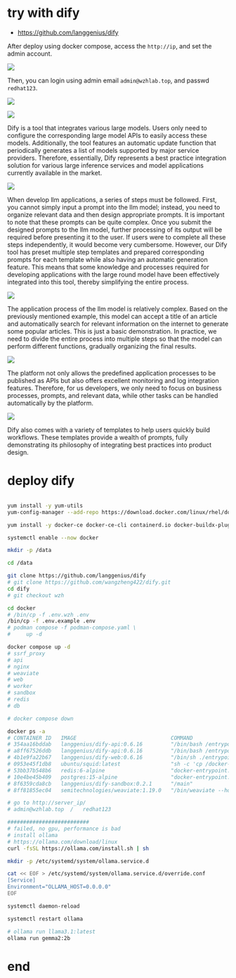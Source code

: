 # try with dify

- https://github.com/langgenius/dify

After deploy using docker compose, access the `http://ip`, and set the admin account.

![](imgs/2024.05.ollama.dify.md/2024-11-11-15-28-22.png)

Then, you can login using admin email `admin@wzhlab.top`, and passwd `redhat123`.

![](imgs/2024.05.ollama.dify.md/2024-11-11-15-31-13.png)

![](imgs/2024.05.ollama.dify.md/2024-08-09-22-52-32.png)

<!-- dify这个东西 ，它内置了很多大圆模型。然后你只要配置大圆模型的api t然后你就可以去访问 而且它会有一些自动的呃更新会自动的把大圆模型里面就是各个服务商的支持的模型刷出个列表所以呢从呃从。 本质上来说，它是一个很多当前市面上各个大理岩模型推理服务和大理岩模型的这么一个最佳实践的整合。  -->

Dify is a tool that integrates various large models. Users only need to configure the corresponding large model APIs to easily access these models. Additionally, the tool features an automatic update function that periodically generates a list of models supported by major service providers. Therefore, essentially, Dify represents a best practice integration solution for various large inference services and model applications currently available in the market.

![](imgs/2024.05.ollama.dify.md/2024-08-09-23-26-54.png)

<!-- 然后dify还把大圆模型里面你要开发应用的话呢？其实要分一些步骤，你不能直接把一个提示词扔给达摩行你需要前面的话，先做一些呃呃相关的数据的整理然后呢进行一个提示词的一个工程，其实提示题提示词可以写的很复杂，然后呢，把这提词给达模型以后，然后达模型的输出 然后你还需要做一些处理最后的话呢，然后再。 条用户这个里面的话，如果用户把所有的步骤都自己做的话，会非常麻烦，而我们这个dify ，它就可以给你已经内置好了很多个步骤的模板同时的话，它也给你把每个模板里面写好了，提示词并且可以自动的生成这个提示词这样的话，就等于是把它在大约模型应用开发里面的一些知识就内置到工具里面了  -->

When develop llm applications, a series of steps must be followed. First, you cannot simply input a prompt into the llm model; instead, you need to organize relevant data and then design appropriate prompts. It is important to note that these prompts can be quite complex. Once you submit the designed prompts to the llm model, further processing of its output will be required before presenting it to the user. If users were to complete all these steps independently, it would become very cumbersome. However, our Dify tool has preset multiple step templates and prepared corresponding prompts for each template while also having an automatic generation feature. This means that some knowledge and processes required for developing applications with the large round model have been effectively integrated into this tool, thereby simplifying the entire process.

![](imgs/2024.05.ollama.dify.md/2024-08-09-23-55-27.png)

<!-- 达源模型应用的流程，可以非常复杂，我们可以从上面这个例子可以看到它可以输入一个文章的标题然后它会自动搜索网络然后做一些爆款文章这是一个最简单的一个例子从这个例子来看的话，我们就分了很多部需要大约模型做不同的步骤，然后来把结果一步一步的梳理出来。  -->

The application process of the llm model is relatively complex. Based on the previously mentioned example, this model can accept a title of an article and automatically search for relevant information on the internet to generate some popular articles. This is just a basic demonstration. In practice, we need to divide the entire process into multiple steps so that the model can perform different functions, gradually organizing the final results.

![](imgs/2024.05.ollama.dify.md/2024-08-10-00-07-49.png)

<!-- 它还可以把定好的应用流程对外发布成api并且还有比较好的监控与日志的整合所以呢，我们开发者只要去关心业务流程去关心我们的提示词，然后去关心我们的数据然后剩下的话呢，就可以将这个平台了。  -->

The platform not only allows the predefined application processes to be published as APIs but also offers excellent monitoring and log integration features. Therefore, for us developers, we only need to focus on business processes, prompts, and relevant data, while other tasks can be handled automatically by the platform.

![](imgs/2024.05.ollama.dify.md/2024-08-10-00-16-14.png)

<!-- dify还内置了很多的模板，可以快速的构建流程，里面有大量的提示词，也体现了他把最佳实践集成进产品的做法。 -->

Dify also comes with a variety of templates to help users quickly build workflows. These templates provide a wealth of prompts, fully demonstrating its philosophy of integrating best practices into product design.


# deploy dify

```bash

yum install -y yum-utils
yum-config-manager --add-repo https://download.docker.com/linux/rhel/docker-ce.repo

yum install -y docker-ce docker-ce-cli containerd.io docker-buildx-plugin docker-compose-plugin

systemctl enable --now docker

mkdir -p /data

cd /data

git clone https://github.com/langgenius/dify
# git clone https://github.com/wangzheng422/dify.git
cd dify
# git checkout wzh

cd docker
# /bin/cp -f .env.wzh .env
/bin/cp -f .env.example .env
# podman compose -f podman-compose.yaml \
#     up -d 

docker compose up -d
# ssrf_proxy
# api
# nginx
# weaviate
# web
# worker
# sandbox
# redis
# db

# docker compose down

docker ps -a
# CONTAINER ID   IMAGE                              COMMAND                  CREATED          STATUS                    PORTS                                                                      NAMESca71da5a0ffe   nginx:latest                       "sh -c 'cp /docker-e…"   26 minutes ago   Up 26 minutes             0.0.0.0:80->80/tcp, :::80->80/tcp, 0.0.0.0:443->443/tcp, :::443->443/tcp   docker-nginx-1
# 354aa16bddab   langgenius/dify-api:0.6.16         "/bin/bash /entrypoi…"   26 minutes ago   Up 26 minutes             5001/tcp                                                                   docker-worker-1
# a8ff67526ddb   langgenius/dify-api:0.6.16         "/bin/bash /entrypoi…"   26 minutes ago   Up 26 minutes             5001/tcp                                                                   docker-api-1
# 4b1e9fa22b67   langgenius/dify-web:0.6.16         "/bin/sh ./entrypoin…"   26 minutes ago   Up 26 minutes             3000/tcp                                                                   docker-web-1
# 0953e45f1db8   ubuntu/squid:latest                "sh -c 'cp /docker-e…"   26 minutes ago   Up 26 minutes             3128/tcp                                                                   docker-ssrf_proxy-1
# 53bb37b548b6   redis:6-alpine                     "docker-entrypoint.s…"   26 minutes ago   Up 26 minutes (healthy)   6379/tcp                                                                   docker-redis-1
# 10e4be45b409   postgres:15-alpine                 "docker-entrypoint.s…"   26 minutes ago   Up 26 minutes (healthy)   5432/tcp                                                                   docker-db-1
# 8f6359cda8cb   langgenius/dify-sandbox:0.2.1      "/main"                  26 minutes ago   Up 26 minutes                                                                                        docker-sandbox-1
# 8ff81855ec04   semitechnologies/weaviate:1.19.0   "/bin/weaviate --hos…"   26 minutes ago   Up 26 minutes                                                                                        docker-weaviate-1

# go to http://server_ip/
# admin@wzhlab.top  /   redhat123

##########################
# failed, no gpu, performance is bad
# install ollama
# https://ollama.com/download/linux
curl -fsSL https://ollama.com/install.sh | sh

mkdir -p /etc/systemd/system/ollama.service.d

cat << EOF > /etc/systemd/system/ollama.service.d/override.conf
[Service]
Environment="OLLAMA_HOST=0.0.0.0"
EOF

systemctl daemon-reload

systemctl restart ollama

# ollama run llama3.1:latest
ollama run gemma2:2b

```

# end
